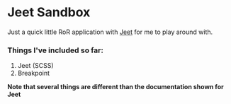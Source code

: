 # Jeet Sandbox

Just a quick little RoR application with [Jeet](https://github.com/mojotech/jeet) for me to play around with.

### Things I've included so far:
1. Jeet (SCSS)
2. Breakpoint

**Note that several things are different than the documentation shown for Jeet**